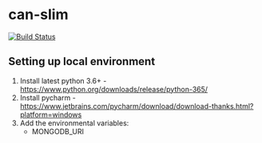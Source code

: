 # can-slim
[![Build Status](https://travis-ci.org/yck13/can-slim.svg?branch=master)](https://travis-ci.org/yck13/can-slim)

## Setting up local environment
1. Install latest python 3.6+ - https://www.python.org/downloads/release/python-365/
2. Install pycharm - https://www.jetbrains.com/pycharm/download/download-thanks.html?platform=windows
3. Add the environmental variables:
   - MONGODB_URI
